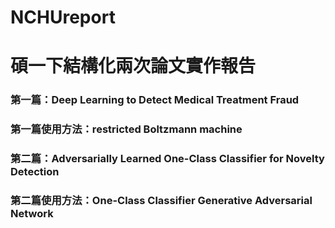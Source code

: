 # NCHUreport
# 碩一下結構化兩次論文實作報告
### 第一篇：Deep Learning to Detect Medical Treatment Fraud
### 第一篇使用方法：restricted Boltzmann machine


### 第二篇：Adversarially Learned One-Class Classifier for Novelty Detection
### 第二篇使用方法：One-Class Classifier Generative Adversarial Network
